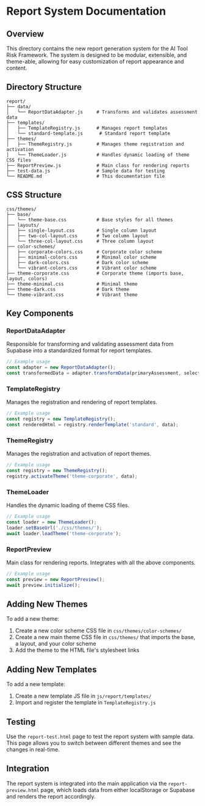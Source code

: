 # Report System Documentation

## Overview

This directory contains the new report generation system for the AI Tool Risk Framework. The system is designed to be modular, extensible, and theme-able, allowing for easy customization of report appearance and content.

## Directory Structure

```
report/
├── data/
│   └── ReportDataAdapter.js     # Transforms and validates assessment data
├── templates/
│   ├── TemplateRegistry.js      # Manages report templates
│   └── standard-template.js      # Standard report template
├── themes/
│   ├── ThemeRegistry.js         # Manages theme registration and activation
│   └── ThemeLoader.js           # Handles dynamic loading of theme CSS files
├── ReportPreview.js             # Main class for rendering reports
├── test-data.js                 # Sample data for testing
└── README.md                    # This documentation file
```

## CSS Structure

```
css/themes/
├── base/
│   └── theme-base.css           # Base styles for all themes
├── layouts/
│   ├── single-layout.css        # Single column layout
│   ├── two-col-layout.css       # Two column layout
│   └── three-col-layout.css     # Three column layout
├── color-schemes/
│   ├── corporate-colors.css     # Corporate color scheme
│   ├── minimal-colors.css       # Minimal color scheme
│   ├── dark-colors.css          # Dark color scheme
│   └── vibrant-colors.css       # Vibrant color scheme
├── theme-corporate.css          # Corporate theme (imports base, layout, colors)
├── theme-minimal.css            # Minimal theme
├── theme-dark.css               # Dark theme
└── theme-vibrant.css            # Vibrant theme
```

## Key Components

### ReportDataAdapter

Responsible for transforming and validating assessment data from Supabase into a standardized format for report templates.

```javascript
// Example usage
const adapter = new ReportDataAdapter();
const transformedData = adapter.transformData(primaryAssessment, selectedData);
```

### TemplateRegistry

Manages the registration and rendering of report templates.

```javascript
// Example usage
const registry = new TemplateRegistry();
const renderedHtml = registry.renderTemplate('standard', data);
```

### ThemeRegistry

Manages the registration and activation of report themes.

```javascript
// Example usage
const registry = new ThemeRegistry();
registry.activateTheme('theme-corporate', data);
```

### ThemeLoader

Handles the dynamic loading of theme CSS files.

```javascript
// Example usage
const loader = new ThemeLoader();
loader.setBaseUrl('./css/themes/');
await loader.loadTheme('theme-corporate');
```

### ReportPreview

Main class for rendering reports. Integrates with all the above components.

```javascript
// Example usage
const preview = new ReportPreview();
await preview.initialize();
```

## Adding New Themes

To add a new theme:

1. Create a new color scheme CSS file in `css/themes/color-schemes/`
2. Create a new main theme CSS file in `css/themes/` that imports the base, a layout, and your color scheme
3. Add the theme to the HTML file's stylesheet links

## Adding New Templates

To add a new template:

1. Create a new template JS file in `js/report/templates/`
2. Import and register the template in `TemplateRegistry.js`

## Testing

Use the `report-test.html` page to test the report system with sample data. This page allows you to switch between different themes and see the changes in real-time.

## Integration

The report system is integrated into the main application via the `report-preview.html` page, which loads data from either localStorage or Supabase and renders the report accordingly.